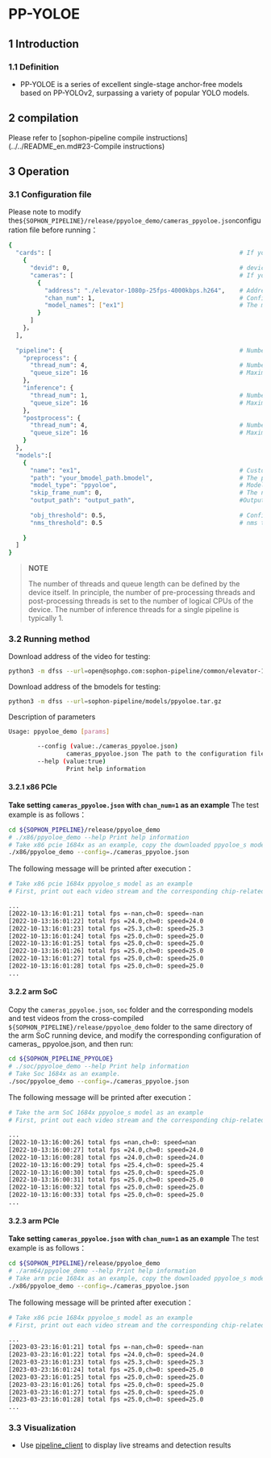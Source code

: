 # PP-YOLOE

## 1 Introduction

### 1.1 Definition

- PP-YOLOE is a series of excellent single-stage anchor-free models based on PP-YOLOv2, surpassing a variety of popular YOLO models. 

## 2 compilation

Please refer to [sophon-pipeline compile instructions](../../README_en.md#23-Compile instructions)

## 3 Operation

### 3.1 Configuration file

Please note to modify the`${SOPHON_PIPELINE}/release/ppyoloe_demo/cameras_ppyoloe.json`configuration file before running：

```bash
{
  "cards": [													# If you need to configure multiple devices, you can add multiple groups of 'devid' and 'cameras' information under 'cards'
    {
      "devid": 0,												# device id
      "cameras": [												# If you need to configure multiple video streams, you can add multiple sets of [address] and [chan_num] information in [cameras]. If multiple [addresses] or multiple [cards] are configured, the total number of video streams is the sum of all [chan_num] numbers
        {
          "address": "./elevator-1080p-25fps-4000kbps.h264",	# Address of the video stream to be tested, if it is a local file, only h264/h265 formats are supported
          "chan_num": 1,										# Configure the number of [chan_num] channels for the video stream with the content of [address] above. The default setting is 1, which will access 1 video stream with the above [address] content.
          "model_names": ["ex1"]								# The model name for testing this [address] video stream needs to be the same as the model custom name [name] within the [models] parameter below this configuration file, indicating the use of this model, with multiple model names separated by commas.
        }
      ]
    }，
  ],
  
  "pipeline": {													# Number of threads and queue length in pipeline
    "preprocess": {
      "thread_num": 4,											# Number of pre-processing threads
      "queue_size": 16											# Maximum length of pre-processing queue
    },
    "inference": {
      "thread_num": 1,											# Number of inference threads
      "queue_size": 16											# Maximum length of inference queue
    },
    "postprocess": {
      "thread_num": 4,											# Number of post-processing threads
      "queue_size": 16											# Maximum length of post-processing queue
    }
  },
  "models":[
    {
      "name": "ex1",											# Custom name of the model corresponding to [path]
      "path": "your_bmodel_path.bmodel",	        			# The path to the bmodel model corresponding to [name]. The model must be the same as the command line parameter [model_pose] to configure the model.
      "model_type": "ppyoloe",									# Model type for bmodel. It is necessary to choose the corresponding model_type according to the bmodel, otherwise the accuracy may be affected. Model_type supports series of ppyoloe models: ppyoloe and ppyoloe_plus. We provide ppyoloe_s which model_type is ppyoloe, and ppyoloe_plus_s which model_type is ppyoloe_plus. 
      "skip_frame_num": 0,										# The number of frames to be skipped for inter-frame detection. When set to 0, the program does not skip frames, when set to 1, the program does a model pipeline every 1 frames.
      "output_path": "output_path",                     		#Output address, only support rtsp, tcp format is protocol://ip:port/, for example rtsp://192.168.0.1:8554/test, tcp://172.28.1.1:5353. for rtsp push stream, the address is the address configured by rtsp server. For tcp, you need to open the port you configured.
      
      "obj_threshold": 0.5,										# Confidence threshold for the bmodel post-processing, corresponding to [path]
      "nms_threshold": 0.5										# nms threshold for the bmodel post-processing, corresponding to [path]
      
    }
  ]
}
```

> **NOTE**  
> 
> The number of threads and queue length can be defined by the device itself. In principle, the number of pre-processing threads and post-processing threads is set to the number of logical CPUs of the device. The number of inference threads for a single pipeline is typically 1.

### 3.2 Running method

Download address of the video for testing:
```bash
python3 -m dfss --url=open@sophgo.com:sophon-pipeline/common/elevator-1080p-25fps-4000kbps.h264
```

Download address of the bmodels for testing:
```bash
python3 -m dfss --url=sophon-pipeline/models/ppyoloe.tar.gz 
```
Description of parameters

```bash
Usage: ppyoloe_demo [params]

        --config (value:./cameras_ppyoloe.json)
                cameras_ppyoloe.json The path to the configuration file, the default path is ./cameras_ppyoloe.json.
        --help (value:true)
                Print help information
```

#### 3.2.1 x86 PCIe

**Take setting `cameras_ppyoloe.json` with `chan_num=1` as an example** The test example is as follows：

```bash
cd ${SOPHON_PIPELINE}/release/ppyoloe_demo
# ./x86/ppyoloe_demo --help Print help information
# Take x86 pcie 1684x as an example, copy the downloaded ppyoloe_s model to ${SOPHON_PIPELINE}/release/ppyoloe_demo directory and run it.
./x86/ppyoloe_demo --config=./cameras_ppyoloe.json
```

The following message will be printed after execution：

```bash
# Take x86 pcie 1684x ppyoloe_s model as an example
# First, print out each video stream and the corresponding chip-related information, and then print the total FPS of the 1-channel detector det and the speed information corresponding to the processing of the 0th video stream. The FPS and speed information are related to the hardware configuration of the current running device, it is normal for different devices to run different results, and it is normal for the FPS and speed information to fluctuate during the running procedure of the same device.

...
[2022-10-13:16:01:21] total fps =-nan,ch=0: speed=-nan
[2022-10-13:16:01:22] total fps =24.0,ch=0: speed=24.0
[2022-10-13:16:01:23] total fps =25.3,ch=0: speed=25.3
[2022-10-13:16:01:24] total fps =25.0,ch=0: speed=25.0
[2022-10-13:16:01:25] total fps =25.0,ch=0: speed=25.0
[2022-10-13:16:01:26] total fps =25.0,ch=0: speed=25.0
[2022-10-13:16:01:27] total fps =25.0,ch=0: speed=25.0
[2022-10-13:16:01:28] total fps =25.0,ch=0: speed=25.0
...
```

#### 3.2.2 arm SoC

Copy the `cameras_ppyoloe.json`, `soc` folder and the corresponding models and test videos from the cross-compiled `${SOPHON_PIPELINE}/release/ppyoloe_demo` folder to the same directory of the arm SoC running device, and modify the corresponding configuration of cameras_ ppyoloe.json, and then run:

```bash
cd ${SOPHON_PIPELINE_PPYOLOE}
# ./soc/ppyoloe_demo --help Print help information
# Take Soc 1684x as an example.
./soc/ppyoloe_demo --config=./cameras_ppyoloe.json 
```

The following message will be printed after execution：

```bash
# Take the arm SoC 1684x ppyoloe_s model as an example
# First, print out each video stream and the corresponding chip-related information, and then print the total FPS of the 1-channel detector det and the speed information corresponding to the processing of the 0th video stream. The FPS and speed information are related to the hardware configuration of the current running device, it is normal for different devices to run different results, and it is normal for the FPS and speed information to fluctuate during the running procedure of the same device.

...
[2022-10-13:16:00:26] total fps =nan,ch=0: speed=nan
[2022-10-13:16:00:27] total fps =24.0,ch=0: speed=24.0
[2022-10-13:16:00:28] total fps =24.0,ch=0: speed=24.0
[2022-10-13:16:00:29] total fps =25.4,ch=0: speed=25.4
[2022-10-13:16:00:30] total fps =25.0,ch=0: speed=25.0
[2022-10-13:16:00:31] total fps =25.0,ch=0: speed=25.0
[2022-10-13:16:00:32] total fps =25.0,ch=0: speed=25.0
[2022-10-13:16:00:33] total fps =25.0,ch=0: speed=25.0
...
```

#### 3.2.3 arm PCIe

**Take setting `cameras_ppyoloe.json` with `chan_num=1` as an example** The test example is as follows：

```bash
cd ${SOPHON_PIPELINE}/release/ppyoloe_demo
# ./arm64/ppyoloe_demo --help Print help information
# Take arm pcie 1684x as an example, copy the downloaded ppyoloe_s model to ${SOPHON_PIPELINE}/release/ppyoloe_demo directory and run it.
./x86/ppyoloe_demo --config=./cameras_ppyoloe.json
```

The following message will be printed after execution：

```bash
# Take x86 pcie 1684x ppyoloe_s model as an example
# First, print out each video stream and the corresponding chip-related information, and then print the total FPS of the 1-channel detector det and the speed information corresponding to the processing of the 0th video stream. The FPS and speed information are related to the hardware configuration of the current running device, it is normal for different devices to run different results, and it is normal for the FPS and speed information to fluctuate during the running procedure of the same device.

...
[2023-03-23:16:01:21] total fps =-nan,ch=0: speed=-nan
[2023-03-23:16:01:22] total fps =24.0,ch=0: speed=24.0
[2023-03-23:16:01:23] total fps =25.3,ch=0: speed=25.3
[2023-03-23:16:01:24] total fps =25.0,ch=0: speed=25.0
[2023-03-23:16:01:25] total fps =25.0,ch=0: speed=25.0
[2023-03-23:16:01:26] total fps =25.0,ch=0: speed=25.0
[2023-03-23:16:01:27] total fps =25.0,ch=0: speed=25.0
[2023-03-23:16:01:28] total fps =25.0,ch=0: speed=25.0
...
```

### 3.3 Visualization

- Use [pipeline_client](./pipeline_client_visualization_en.md) to display live streams and detection results

